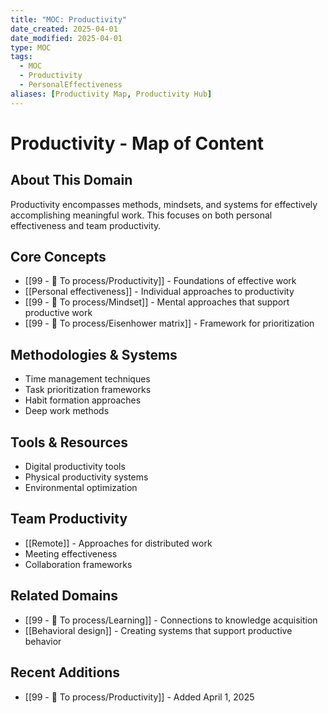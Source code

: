 ```yaml
---
title: "MOC: Productivity"
date_created: 2025-04-01
date_modified: 2025-04-01
type: MOC
tags:
  - MOC
  - Productivity
  - PersonalEffectiveness
aliases: [Productivity Map, Productivity Hub]
---
```


# Productivity - Map of Content

## About This Domain
Productivity encompasses methods, mindsets, and systems for effectively accomplishing meaningful work. This focuses on both personal effectiveness and team productivity.

## Core Concepts
- [[99 - 📄 To process/Productivity]] - Foundations of effective work
- [[Personal effectiveness]] - Individual approaches to productivity
- [[99 - 📄 To process/Mindset]] - Mental approaches that support productive work
- [[99 - 📄 To process/Eisenhower matrix]] - Framework for prioritization

## Methodologies & Systems
- Time management techniques
- Task prioritization frameworks
- Habit formation approaches
- Deep work methods

## Tools & Resources
- Digital productivity tools
- Physical productivity systems
- Environmental optimization

## Team Productivity
- [[Remote]] - Approaches for distributed work
- Meeting effectiveness
- Collaboration frameworks

## Related Domains
- [[99 - 📄 To process/Learning]] - Connections to knowledge acquisition
- [[Behavioral design]] - Creating systems that support productive behavior

## Recent Additions
- [[99 - 📄 To process/Productivity]] - Added April 1, 2025
